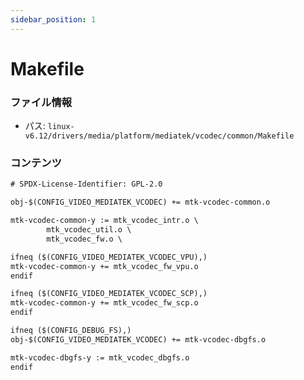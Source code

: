 ```yaml
---
sidebar_position: 1
---
```

# Makefile

### ファイル情報

- パス: `linux-v6.12/drivers/media/platform/mediatek/vcodec/common/Makefile`

### コンテンツ

```txt
# SPDX-License-Identifier: GPL-2.0

obj-$(CONFIG_VIDEO_MEDIATEK_VCODEC) += mtk-vcodec-common.o

mtk-vcodec-common-y := mtk_vcodec_intr.o \
		mtk_vcodec_util.o \
		mtk_vcodec_fw.o \

ifneq ($(CONFIG_VIDEO_MEDIATEK_VCODEC_VPU),)
mtk-vcodec-common-y += mtk_vcodec_fw_vpu.o
endif

ifneq ($(CONFIG_VIDEO_MEDIATEK_VCODEC_SCP),)
mtk-vcodec-common-y += mtk_vcodec_fw_scp.o
endif

ifneq ($(CONFIG_DEBUG_FS),)
obj-$(CONFIG_VIDEO_MEDIATEK_VCODEC) += mtk-vcodec-dbgfs.o

mtk-vcodec-dbgfs-y := mtk_vcodec_dbgfs.o
endif
```
